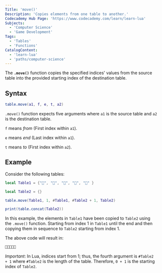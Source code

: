 ```yaml
---
Title: 'move()'
Description: 'Copies elements from one table to another.'
Codecademy Hub Page: 'https://www.codecademy.com/learn/learn-lua'
Subjects:
  - 'Computer Science'
  - 'Game Development'
Tags:
  - 'Tables'
  - 'Functions'
CatalogContent:
  - 'learn-lua'
  - 'paths/computer-science'
---
```


The **`.move()`** function copies the specified indices' values from the source table into the provided starting index of the destination table.

## Syntax
```lua
table.move(a1, f, e, t, a2)
```
`.move()` function expects five arguments where `a1` is the source table and `a2` is the destination table.

`f` means _from_ (First index within `a1`).

`e` means _end_ (Last index within `a1`).

`t` means _to_ (First index within `a2`).

## Example

Consider the following tables:

```lua
local Table1 = {"🍎", "🍌", "🍇", "🍓", "🍉" }

local Table2 = {}

table.move(Table1, 1, #Table1, #Table2 + 1, Table2)

print(table.concat(Table2))
```


In this example, the elements in `Table1` have been copied to `Table2` using the `.move()` function. Starting from index 1 in `Table1` until the end and then copying them in sequence to `Table2` starting from index 1.


The above code will result in:
```lua
🍎🍌🍇🍓🍉
```

_Important_: In Lua, indices start from 1; thus, the fourth argument is `#Table2 + 1` where `#Table2` is the length of the table. Therefore, `0 + 1` is the starting index of `Table2`.
